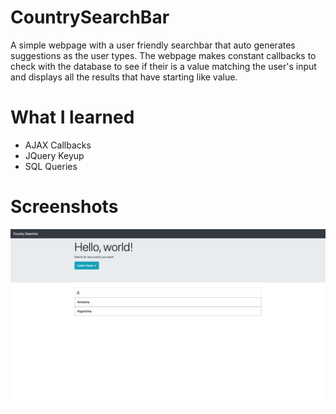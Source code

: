# CountrySearchBar
A simple webpage with a user friendly searchbar that auto generates suggestions as the user types. The webpage makes constant callbacks to check with the database to see if their is a value matching the user's input and displays all the results that have starting like value. 

# What I learned
* AJAX Callbacks
* JQuery Keyup
* SQL Queries
 
# Screenshots
![](static/images/screenshot-1.png)
